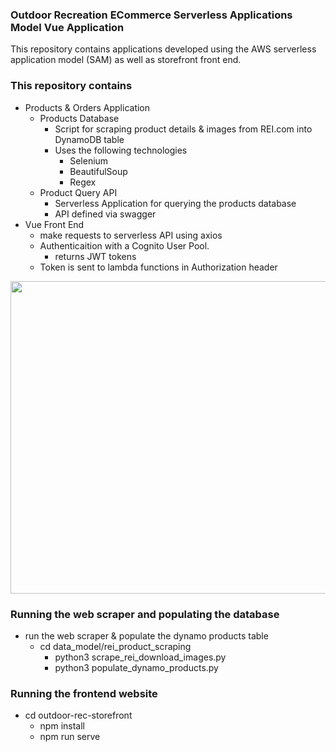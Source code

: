 ### Outdoor Recreation ECommerce Serverless Applications Model Vue Application ###

This repository contains applications developed using the  AWS serverless application model (SAM) as well as storefront front end.

### This repository contains ###
* Products & Orders Application
    * Products Database
        - Script for scraping product details & images from REI.com into DynamoDB table
        - Uses the following technologies
            - Selenium
            - BeautifulSoup 
            - Regex
    * Product Query API
        - Serverless Application for querying the products database
        - API defined via swagger
* Vue Front End
    * make requests to serverless API using axios
    * Authenticaition with a Cognito User Pool.  
        - returns JWT tokens 
    * Token is sent to lambda functions in Authorization header

<img src="https://dakobed-outdoor-recreation.s3-us-west-2.amazonaws.com/images/product_list.png" width="840" height="500">

### Running the web scraper and populating the database ###
* run the web scraper & populate the dynamo products table
    - cd data_model/rei_product_scraping
        - python3 scrape_rei_download_images.py
        - python3 populate_dynamo_products.py

### Running the frontend website ###
* cd outdoor-rec-storefront
    - npm install
    - npm run serve
